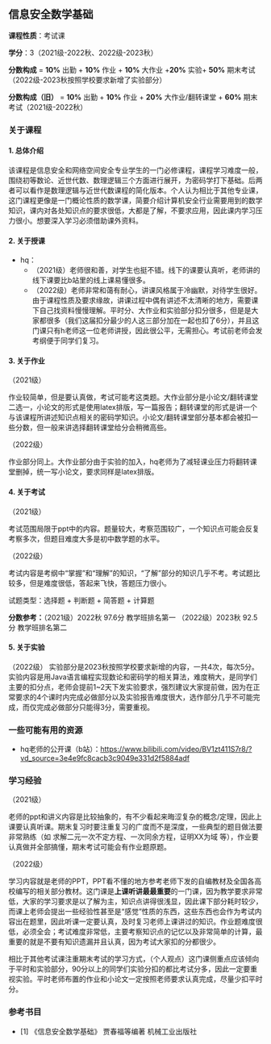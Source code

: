 ## 信息安全数学基础

**课程性质**：考试课

**学分**：3（2021级-2022秋、2022级-2023秋）

**分数构成** = **10%** 出勤 + **10%** 作业 + **10%** 大作业 +**20%** 实验+ **50%** 期末考试（2022级-2023秋按照学校要求新增了实验部分）

**分数构成（旧）** = **10%** 出勤 + **10%** 作业 + **20%** 大作业/翻转课堂 + **60%** 期末考试（2021级-2022秋）

### 关于课程

#### 1. 总体介绍

该课程是信息安全和网络空间安全专业学生的一门必修课程，课程学习难度一般，围绕初等数论、近世代数、数理逻辑三个方面进行展开，为密码学打下基础。后两者可以看作是数理逻辑与近世代数课程的简化版本。个人认为相比于其他专业课，这门课程更像是一门概论性质的数学课，简要介绍计算机安全行业需要用到的数学知识，课内对各处知识点的要求很低，大都是了解，不要求应用，因此课内学习压力很小。想要深入学习必须借助课外资料。

#### 2. 关于授课

- hq：
  - （2021级）老师很和善，对学生也挺不错。线下的课要认真听，老师讲的线下课要比b站里的线上课易懂很多。
  - （2022级）老师非常和蔼有耐心，讲课风格属于冷幽默，对待学生很好。由于课程性质及要求缘故，讲课过程中偶有讲述不太清晰的地方，需要课下自己找资料慢慢理解。平时分、大作业和实验部分扣分很多，但是是大家都很多（我们这届扣分最少的人这三部分加在一起也扣了6分），并且这门课只有h老师这一位老师讲授，因此很公平，无需担心。考试前老师会发考纲便于同学们复习。

#### 3. 关于作业

（2021级）

作业较简单，但是要认真做，考试可能考这类题。大作业部分是小论文/翻转课堂二选一，小论文的形式是使用latex排版，写一篇报告；翻转课堂的形式是讲一个与该课程所讲述知识点相关的密码学知识。小论文/翻转课堂部分基本都会被扣一些分数，但一般来讲选择翻转课堂给分会稍微高些。

（2022级）

作业部分同上。大作业部分由于实验的加入，hq老师为了减轻课业压力将翻转课堂删掉，统一写小论文，要求同样是latex排版。

#### 4. 关于考试

（2021级）

考试范围局限于ppt中的内容。题量较大，考察范围较广，一个知识点可能会反复考察多次，但题目难度大多是初中数学题的水平。

（2022级）

考试内容是考纲中“掌握”和“理解”的知识，“了解”部分的知识几乎不考。考试题比较多，但是难度很低，答起来飞快，答题压力很小。

试题类型：选择题 + 判断题 + 简答题 + 计算题

**分数参考：**（2021级）2022秋 97.6分 教学班排名第一 （2022级）2023秋 92.5分 教学班排名第二

#### 5. 关于实验

（2022级）
实验部分是2023秋按照学校要求新增的内容，一共4次，每次5分。实验内容是用Java语言编程实现数论和密码学的相关算法，难度稍大，是同学们主要的扣分点，老师会提前1~2天下发实验要求，强烈建议大家提前做，因为在正常要求的4个课时内完成必做部分以及实验报告难度很大，选作部分几乎不可能完成，而仅完成必做部分只能得3分，需要重视。

### 一些可能有用的资源

- hq老师的公开课（b站）：https://www.bilibili.com/video/BV1zt411S7r8/?vd_source=3e4e9fc8cacb3c9049e331d2f5884adf

### 学习经验

（2021级）

老师的ppt和讲义内容是比较抽象的，有不少看起来晦涩复杂的概念/定理，因此上课要认真听课。期末复习时要注重复习的广度而不是深度，一些典型的题目做法要非常熟练（如 求解二元一次不定方程、一次同余方程，证明XX为域 等），作业要认真做并全部搞懂，期末考试可能会有作业题原题。

（2022级）

学习内容就是老师的PPT，PPT看不懂的地方参考老师下发的自编教材及全国各高校编写的相关部分教材。这门课是**上课听讲最最重要**的一门课，因为教学要求非常低，大家的学习要求是以了解为主，知识点讲得很浅显，因此课下部分耗时较少，而课上老师会提出一些经验性甚至是“感觉”性质的东西，这些东西也会作为考试内容出在题里，因此听课一定要认真，及时复习老师上课讲过的知识。作业题难度很低，必须全会；考试难度非常低，主要考察知识点的记忆以及非常简单的计算，最重要的就是不要有知识遗漏并且认真，因为考试大家扣的分都很少。

相比于其他考试课注重期末考试的学习方式，（个人观点）这门课侧重点应该倾向于平时和实验部分，90分以上的同学们实验分扣的都比考试分多，因此一定要重视实验。平时老师布置的作业和小论文一定按照老师要求认真完成，尽量少扣平时分。

### 参考书目

- [1] 《信息安全数学基础》  贾春福等编著  机械工业出版社
